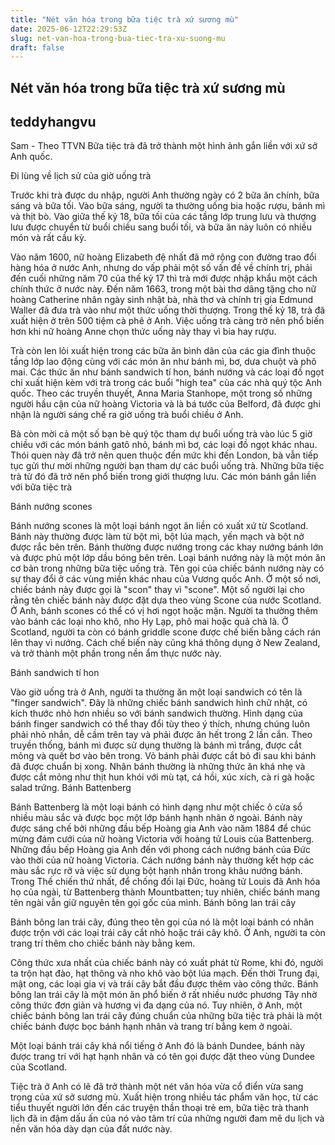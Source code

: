 ```yaml
---
title: "Nét văn hóa trong bữa tiệc trà xứ sương mù"
date: 2025-06-12T22:29:53Z
slug: net-van-hoa-trong-bua-tiec-tra-xu-suong-mu
draft: false
---
```


## Nét văn hóa trong bữa tiệc trà xứ sương mù

## teddyhangvu

Sam - Theo TTVN
Bữa tiệc trà đã trở thành một hình ảnh gắn liền với xứ sở Anh quốc.

Đi lùng về lịch sử của giờ uống trà

Trước khi trà được du nhập, người Anh thường ngày có 2 bữa ăn chính, bữa sáng và bữa tối. Vào bữa sáng, người ta thường uống bia hoặc rượu, bánh mì và thịt bò. Vào giữa thế kỷ 18, bữa tối của các tầng lớp trung lưu và thượng lưu được chuyển từ buổi chiều sang buổi tối, và bữa ăn này luôn có nhiều món và rất cầu kỳ. 

Vào năm 1600, nữ hoàng Elizabeth đệ nhất đã mở rộng con đường trao đổi hàng hóa ở nước Anh, nhưng do vấp phải một số vấn đề về chính trị, phải đến cuối những năm 70 của thế kỷ 17 thì trà mới được nhập khẩu một cách chính thức ở nước này.
Đến năm 1663, trong một bài thơ dâng tặng cho nữ hoàng Catherine nhân ngày sinh nhật bà, nhà thơ và chính trị gia Edmund Waller đã đưa trà vào như một thức uống thời thượng. Trong thế kỷ 18, trà đã xuất hiện ở trên 500 tiệm cà phê ở Anh. Việc uống trà càng trở nên phổ biến hơn khi nữ hoàng Anne chọn thức uống này thay vì bia hay rượu. 

Trà còn len lỏi xuất hiện trong các bữa ăn bình dân của các gia đình thuộc tầng lớp lao động cùng với các món ăn như bánh mì, bơ, dưa chuột và phô mai. Các thức ăn như bánh sandwich tí hon, bánh nướng và các loại đồ ngọt chỉ xuất hiện kèm với trà trong các buổi "high tea" của các nhà quý tộc Anh quốc.
Theo các truyền thuyết, Anna Maria Stanhope, một trong số những người hầu cận của nữ hoàng Victoria và là bá tước của Belford, đã được ghi nhận là người sáng chế ra giờ uống trà buổi chiều ở Anh. 

Bà còn mời cả một số bạn bè quý tộc tham dự buổi uống trà vào lúc 5 giờ chiều với các món bánh gatô nhỏ, bánh mì bơ, các loại đồ ngọt khác nhau. Thói quen này đã trở nên quen thuộc đến mức khi đến London, bà vẫn tiếp tục gửi thư mời những người bạn tham dự các buổi uống trà. Những bữa tiệc trà từ đó đã trở nên phổ biến trong giới thượng lưu.
Các món bánh gắn liền với bữa tiệc trà

Bánh nướng scones

Bánh nướng scones là một loại bánh ngọt ăn liền có xuất xứ từ Scotland. Bánh này thường được làm từ bột mì, bột lúa mạch, yến mạch và bột nở được rắc bên trên. Bánh thường được nướng trong các khay nướng bánh lớn và được phủ một lớp dầu bóng bên trên. Loại bánh nướng này là một món ăn cơ bản trong những bữa tiệc uống trà. 
Tên gọi của chiếc bánh nướng này có sự thay đổi ở các vùng miền khác nhau của Vương quốc Anh. Ở một số nơi, chiếc bánh này được gọi là "scon" thay vì "scone". Một số người lại cho rằng tên chiếc bánh này được đặt dựa theo vùng Scone của nước Scotland.
Ở Anh, bánh scones có thể có vị hơi ngọt hoặc mặn. Người ta thường thêm vào bánh các loại nho khô, nho Hy Lạp, phô mai hoặc quả chà là. Ở Scotland, người ta còn có bánh griddle scone được chế biến bằng cách rán lên thay vì nướng. Cách chế biến này cũng khá thông dụng ở New Zealand, và trở thành một phần trong nền ẩm thực nước này.

Bánh sandwich tí hon

Vào giờ uống trà ở Anh, người ta thường ăn một loại sandwich có tên là "finger sandwich". Đây là những chiếc bánh sandwich hình chữ nhật, có kích thước nhỏ hơn nhiều so với bánh sandwich thường. Hình dạng của bánh finger sandwich có thể thay đổi tùy theo ý thích, nhưng chúng luôn phải nhỏ nhắn, dễ cầm trên tay và phải được ăn hết trong 2 lần cắn. 
Theo truyền thống, bánh mì được sử dụng thường là bánh mì trắng, được cắt mỏng và quết bơ vào bên trong. Vỏ bánh phải được cắt bỏ đi sau khi bánh đã được chuẩn bị xong. Nhân bánh thường là những thức ăn khá nhẹ và được cắt mỏng như thịt hun khói với mù tạt, cá hồi, xúc xích, cà ri gà hoặc salad trứng.
Bánh Battenberg

Bánh Battenberg là một loại bánh có hình dạng như một chiếc ô cửa sổ nhiều màu sắc và được bọc một lớp bánh hạnh nhân ở ngoài. Bánh này được sáng chế bởi những đầu bếp Hoàng gia Anh vào năm 1884 để chúc mừng đám cưới của nữ hoàng Victoria với hoàng tử Louis của Battenberg.
Những đầu bếp Hoàng gia Anh đến với phong cách nướng bánh của Đức vào thời của nữ hoàng Victoria. Cách nướng bánh này thường kết hợp các màu sắc rực rỡ và việc sử dụng bột hạnh nhân trong khâu nướng bánh. Trong Thế chiến thứ nhất, để chống đối lại Đức, hoàng tử Louis đã Anh hóa họ của ngài, từ Battenberg thành Mountbatten; tuy nhiên, chiếc bánh mang tên ngài vẫn giữ nguyên tên gọi gốc của mình.
Bánh bông lan trái cây

Bánh bông lan trái cây, đúng theo tên gọi của nó là một loại bánh có nhân được trộn với các loại trái cây cắt nhỏ hoặc trái cây khô. Ở Anh, người ta còn trang trí thêm cho chiếc bánh này bằng kem. 

Công thức xưa nhất của chiếc bánh này có xuất phát từ Rome, khi đó, người ta trộn hạt đào, hạt thông và nho khô vào bột lúa mạch. Đến thời Trung đại, mật ong, các loại gia vị và trái cây bắt đầu được thêm vào công thức.
Bánh bông lan trái cây là một món ăn phổ biến ở rất nhiều nước phương Tây nhờ công thức đơn giản và hương vị đa dạng của nó. Tuy nhiên, ở Anh, một chiếc bánh bông lan trái cây đúng chuẩn của những bữa tiệc trà phải là một chiếc bánh được bọc bánh hạnh nhân và trang trí bằng kem ở ngoài. 

Một loại bánh trái cây khá nổi tiếng ở Anh đó là bánh Dundee, bánh này được trang trí với hạt hạnh nhân và có tên gọi được đặt theo vùng Dundee của Scotland.

Tiệc trà ở Anh có lẽ đã trở thành một nét văn hóa vừa cổ điển vừa sang trọng của xứ sở sương mù. Xuất hiện trong nhiều tác phẩm văn học, từ các tiểu thuyết người lớn đến các truyện thần thoại trẻ em, bữa tiệc trà thanh lịch đã in đậm dấu ấn của nó vào tâm trí của những người đam mê du lịch và nền văn hóa dày dạn của đất nước này.